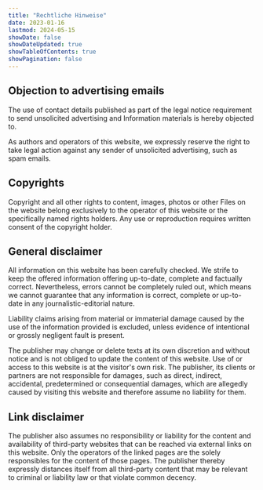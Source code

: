```yaml
---
title: "Rechtliche Hinweise"
date: 2023-01-16
lastmod: 2024-05-15
showDate: false
showDateUpdated: true
showTableOfContents: true
showPagination: false
---
```


## Objection to advertising emails

The use of contact details published as part of the legal notice requirement to
send unsolicited advertising and Information materials is hereby objected to.

As authors and operators of this website, we expressly reserve the right to take
legal action against any sender of unsolicited advertising, such as spam emails.

## Copyrights

Copyright and all other rights to content, images, photos or other Files on the
website belong exclusively to the operator of this website or the specifically
named rights holders. Any use or reproduction requires written consent of the
copyright holder.

## General disclaimer

All information on this website has been carefully checked. We strife to keep
the offered information offering up-to-date, complete and factually correct.
Nevertheless, errors cannot be completely ruled out, which means we cannot
guarantee that any information is correct, complete or up-to-date in any
journalistic-editorial nature.

Liability claims arising from material or immaterial damage caused by the use of
the information provided is excluded, unless evidence of intentional or grossly
negligent fault is present.

The publisher may change or delete texts at its own discretion and without
notice and is not obliged to update the content of this website. Use of or
access to this website is at the visitor's own risk. The publisher, its clients
or partners are not responsible for damages, such as direct, indirect,
accidental, predetermined or consequential damages, which are allegedly caused
by visiting this website and therefore assume no liability for them.

## Link disclaimer

The publisher also assumes no responsibility or liability for the content and
availability of third-party websites that can be reached via external links on
this website. Only the operators of the linked pages are the solely responsibles
for the content of those pages. The publisher thereby expressly distances itself
from all third-party content that may be relevant to criminal or liability law
or that violate common decency.
